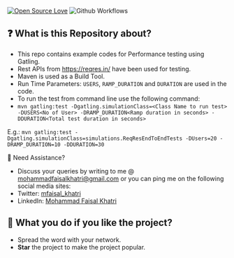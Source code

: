 
<div>

[![Open Source Love](https://badges.frapsoft.com/os/v1/open-source.svg?v=103)][home]
![Github Workflows](https://github.com/mfaisalkhatri/gatlingpoc/actions/workflows/main.yml/badge.svg)

</div>

## :question: What is this Repository about?

- This repo contains example codes for Performance testing using Gatling.
- Rest APIs from https://reqres.in/ have been used for testing.
- Maven is used as a Build Tool.
- Run Time Parameters: `USERS`, `RAMP_DURATION` and `DURATION` are used in the code.
- To run the test from command line use the following command:
- `mvn gatling:test -Dgatling.simulationClass=<Class Name to run test> -DUSERS<No of User> -DRAMP_DURATION<Ramp duration in seconds> -DDURATION<Total test duration in seconds>`

E.g.: `mvn gatling:test -Dgatling.simulationClass=simulations.ReqResEndToEndTests -DUsers=20 -DRAMP_DURATION=10 -DDURATION=30`

🧬 Need Assistance?

- Discuss your queries by writing to me @ [mohammadfaisalkhatri@gmail.com][mail] or you can ping me on the following social media sites:
- Twitter: [mfaisal_khatri][twitter] 
- LinkedIn: [Mohammad Faisal Khatri][linkedin]


## :star2: What you do if you like the project?

- Spread the word with your network.
- **Star** the project to make the project popular.


[mail]: mohammadfaisalkhatri@gmail.com
[linkedin]: https://www.linkedin.com/in/faisalkhatri/
[twitter]: https://twitter.com/mfaisal_khatri
[home]: https://github.com/mfaisalkhatri/gatlingpoc
